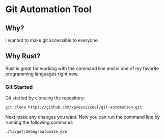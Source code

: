 # Git Automation Tool

## Why?
I wanted to make git accessible to everyone.

## Why Rust?
Rust is great for working with the command line and is one of my favorite programming languages right now.

### Git Started
Git started by cloneing the repository:
```bash
git clone https://github.com/xpressiscool/git-automation.git
```
Next make any changes you want.
Now you can run the command line by running the following command:
```bash
./target/debug/automate.exe
```